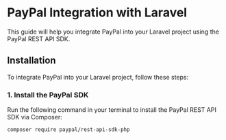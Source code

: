 # PayPal Integration with Laravel

This guide will help you integrate PayPal into your Laravel project using the PayPal REST API SDK.

## Installation

To integrate PayPal into your Laravel project, follow these steps:

### 1. Install the PayPal SDK

Run the following command in your terminal to install the PayPal REST API SDK via Composer:

```bash
composer require paypal/rest-api-sdk-php
